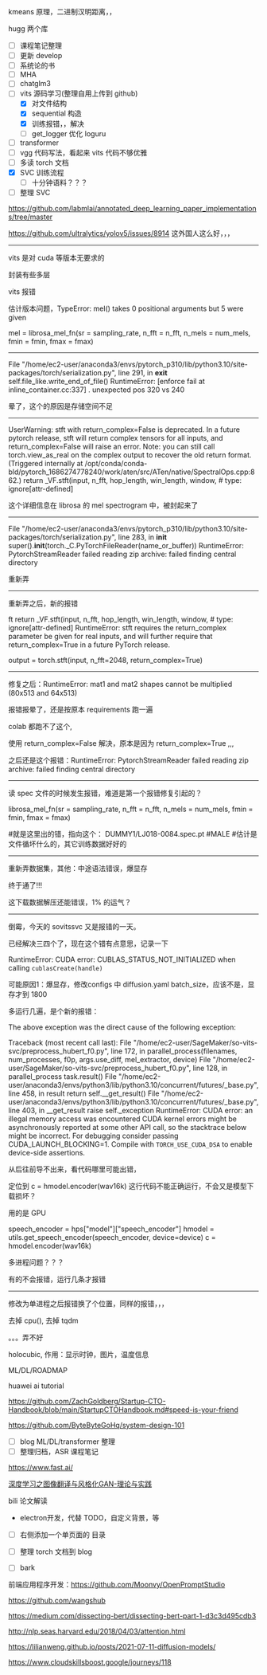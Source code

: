 kmeans 原理，二进制汉明距离，，

hugg 两个库

- [ ] 课程笔记整理
- [ ] 更新 develop
- [ ] 系统论的书
- [ ] MHA
- [ ] chatglm3
- [ ] vits 源码学习(整理自用上传到 github)
  - [x] 对文件结构
  - [x] sequential 构造
  - [x] 训练报错，，解决
  - [ ] get_logger 优化 loguru
- [ ] transformer
- [ ] vgg 代码写法，看起来  vits 代码不够优雅
- [ ] 多读 torch 文档
- [x] SVC 训练流程
  - [ ] 十分钟语料？？？
- [ ] 整理 SVC

https://github.com/labmlai/annotated_deep_learning_paper_implementations/tree/master


https://github.com/ultralytics/yolov5/issues/8914 这外国人这么好，，，


----------

vits 是对 cuda 等版本无要求的

封装有些多层


vits 报错

估计版本问题，TypeError: mel() takes 0 positional arguments but 5 were given

mel = librosa_mel_fn(sr = sampling_rate, n_fft = n_fft, n_mels = num_mels, fmin = fmin, fmax = fmax)

---------

File "/home/ec2-user/anaconda3/envs/pytorch_p310/lib/python3.10/site-packages/torch/serialization.py", line 291, in __exit__
self.file_like.write_end_of_file()
RuntimeError: [enforce fail at inline_container.cc:337] . unexpected pos 320 vs 240

晕了，这个的原因是存储空间不足

--------

UserWarning: stft with return_complex=False is deprecated. In a future pytorch release, stft will return complex tensors for all inputs, and return_complex=False will raise an error.
Note: you can still call torch.view_as_real on the complex output to recover the old return format. (Triggered internally at /opt/conda/conda-bld/pytorch_1686274778240/work/aten/src/ATen/native/SpectralOps.cpp:862.)
  return _VF.stft(input, n_fft, hop_length, win_length, window,  # type: ignore[attr-defined]

这个详细信息在 librosa 的 mel spectrogram 中，被封起来了

--------

  File "/home/ec2-user/anaconda3/envs/pytorch_p310/lib/python3.10/site-packages/torch/serialization.py", line 283, in __init__
    super().__init__(torch._C.PyTorchFileReader(name_or_buffer))
RuntimeError: PytorchStreamReader failed reading zip archive: failed finding central directory

重新弄

---------

重新弄之后，新的报错


ft
    return _VF.stft(input, n_fft, hop_length, win_length, window,  # type: ignore[attr-defined]
RuntimeError: stft requires the return_complex parameter be given for real inputs, and will further require that return_complex=True in a future PyTorch release.



output = torch.stft(input, n_fft=2048, return_complex=True)

----------

修复之后：RuntimeError: mat1 and mat2 shapes cannot be multiplied (80x513 and 64x513)

报错报晕了，还是按原本 requirements 跑一遍

colab 都跑不了这个,

使用 return_complex=False 解决，原本是因为 return_complex=True ,,,

之后还是这个报错：RuntimeError: PytorchStreamReader failed reading zip archive: failed finding central directory

------------

读 spec 文件的时候发生报错，难道是第一个报错修复引起的？

librosa_mel_fn(sr = sampling_rate, n_fft = n_fft, n_mels = num_mels, fmin = fmin, fmax = fmax)

#就是这里出的错，指向这个： DUMMY1/LJ018-0084.spec.pt
#MALE 
#估计是文件循坏什么的，其它训练数据好好的

-----------

重新弄数据集，其他：中途语法错误，爆显存

终于通了!!!

这下载数据解压还能错误，1% 的运气？


--------

倒霉，今天的 sovitssvc 又是报错的一天。

已经解决三四个了，现在这个错有点意思，记录一下

RuntimeError: CUDA error: CUBLAS_STATUS_NOT_INITIALIZED when calling `cublasCreate(handle)`

可能原因1：爆显存，修改configs 中 diffusion.yaml batch_size，应该不是，显存才到 1800

多运行几遍，是个新的报错：

The above exception was the direct cause of the following exception:

Traceback (most recent call last):
  File "/home/ec2-user/SageMaker/so-vits-svc/preprocess_hubert_f0.py", line 172, in <module>
    parallel_process(filenames, num_processes, f0p, args.use_diff, mel_extractor, device)
  File "/home/ec2-user/SageMaker/so-vits-svc/preprocess_hubert_f0.py", line 128, in parallel_process
    task.result()
  File "/home/ec2-user/anaconda3/envs/python3/lib/python3.10/concurrent/futures/_base.py", line 458, in result
    return self.__get_result()
  File "/home/ec2-user/anaconda3/envs/python3/lib/python3.10/concurrent/futures/_base.py", line 403, in __get_result
    raise self._exception
RuntimeError: CUDA error: an illegal memory access was encountered
CUDA kernel errors might be asynchronously reported at some other API call, so the stacktrace below might be incorrect.
For debugging consider passing CUDA_LAUNCH_BLOCKING=1.
Compile with `TORCH_USE_CUDA_DSA` to enable device-side assertions.

从后往前导不出来，看代码哪里可能出错，

定位到 c = hmodel.encoder(wav16k) 这行代码不能正确运行，不会又是模型下载损坏？

用的是 GPU

speech_encoder = hps["model"]["speech_encoder"]
hmodel = utils.get_speech_encoder(speech_encoder, device=device)
c = hmodel.encoder(wav16k)

多进程问题？？？

有的不会报错，运行几条才报错

-------

修改为单进程之后报错换了个位置，同样的报错，，，

去掉 cpu(), 去掉 tqdm

。。。弄不好










holocubic, 作用：显示时钟，图片，温度信息

ML/DL/ROADMAP

huawei ai tutorial

https://github.com/ZachGoldberg/Startup-CTO-Handbook/blob/main/StartupCTOHandbook.md#speed-is-your-friend

https://github.com/ByteByteGoHq/system-design-101

- [ ] blog ML/DL/transformer 整理
- [ ] 整理归档，ASR 课程笔记

https://www.fast.ai/


[深度学习之图像翻译与风格化GAN-理论与实践](https://www.bilibili.com/video/BV1Wr4y1b77B)

bili 论文解读

- electron开发，代替 TODO，自定义背景，等


- [ ] 右侧添加一个单页面的 目录
- [ ] 整理 torch 文档到 blog
- [ ] bark


前端应用程序开发：https://github.com/Moonvy/OpenPromptStudio

https://github.com/wangshub


https://medium.com/dissecting-bert/dissecting-bert-part-1-d3c3d495cdb3

http://nlp.seas.harvard.edu/2018/04/03/attention.html


https://lilianweng.github.io/posts/2021-07-11-diffusion-models/

https://www.cloudskillsboost.google/journeys/118
